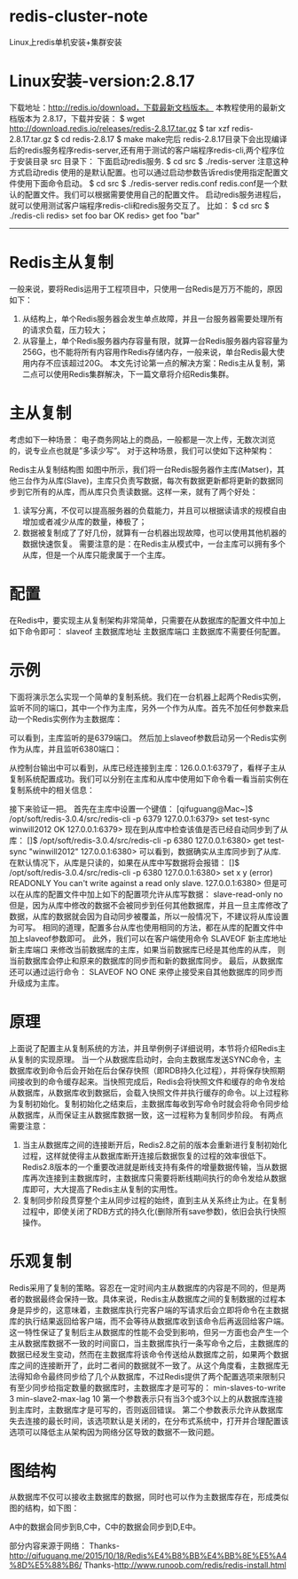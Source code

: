 # redis-cluster-note
Linux上redis单机安装+集群安装
# Linux安装-version:2.8.17

下载地址：http://redis.io/download，下载最新文档版本。
本教程使用的最新文档版本为 2.8.17，下载并安装：
$ wget http://download.redis.io/releases/redis-2.8.17.tar.gz
$ tar xzf redis-2.8.17.tar.gz
$ cd redis-2.8.17
$ make
make完后 redis-2.8.17目录下会出现编译后的redis服务程序redis-server,还有用于测试的客户端程序redis-cli,两个程序位于安装目录 src 目录下：
下面启动redis服务.
$ cd src
$ ./redis-server
注意这种方式启动redis 使用的是默认配置。也可以通过启动参数告诉redis使用指定配置文件使用下面命令启动。
$ cd src
$ ./redis-server redis.conf
redis.conf是一个默认的配置文件。我们可以根据需要使用自己的配置文件。
启动redis服务进程后，就可以使用测试客户端程序redis-cli和redis服务交互了。 比如：
$ cd src
$ ./redis-cli
redis> set foo bar
OK
redis> get foo
"bar"
**************************************************************************
# Redis主从复制
一般来说，要将Redis运用于工程项目中，只使用一台Redis是万万不能的，原因如下：
  1. 从结构上，单个Redis服务器会发生单点故障，并且一台服务器需要处理所有的请求负载，压力较大；
  2. 从容量上，单个Redis服务器内存容量有限，就算一台Redis服务器内容容量为256G，也不能将所有内容用作Redis存储内存，一般来说，单台Redis最大使用内存不应该超过20G。
本文先讨论第一点的解决方案：Redis主从复制，第二点可以使用Redis集群解决，下一篇文章将介绍Redis集群。
# 主从复制
考虑如下一种场景：
电子商务网站上的商品，一般都是一次上传，无数次浏览的，说专业点也就是”多读少写”。
对于这种场景，我们可以使如下这种架构：

Redis主从复制结构图
如图中所示，我们将一台Redis服务器作主库(Matser)，其他三台作为从库(Slave)，主库只负责写数据，每次有数据更新都将更新的数据同步到它所有的从库，而从库只负责读数据。这样一来，就有了两个好处：
  1. 读写分离，不仅可以提高服务器的负载能力，并且可以根据读请求的规模自由增加或者减少从库的数量，棒极了；
  2. 数据被复制成了了好几份，就算有一台机器出现故障，也可以使用其他机器的数据快速恢复。
需要注意的是：在Redis主从模式中，一台主库可以拥有多个从库，但是一个从库只能隶属于一个主库。
# 配置
在Redis中，要实现主从复制架构非常简单，只需要在从数据库的配置文件中加上如下命令即可：
slaveof 主数据库地址 主数据库端口
主数据库不需要任何配置。
# 示例
下面将演示怎么实现一个简单的复制系统。我们在一台机器上起两个Redis实例，监听不同的端口，其中一个作为主库，另外一个作为从库。首先不加任何参数来启动一个Redis实例作为主数据库：


可以看到，主库监听的是6379端口。
然后加上slaveof参数启动另一个Redis实例作为从库，并且监听6380端口：


从控制台输出中可以看到，从库已经连接到主库：126.0.0.1:6379了，看样子主从复制系统配置成功。我们可以分别在主库和从库中使用如下命令看一看当前实例在复制系统中的相关信息：

接下来验证一把。
首先在主库中设置一个键值：
[qifuguang@Mac~]$ /opt/soft/redis-3.0.4/src/redis-cli -p 6379
127.0.0.1:6379> set test-sync winwill2012
OK
127.0.0.1:6379>
现在到从库中检查该值是否已经自动同步到了从库：
[]$ /opt/soft/redis-3.0.4/src/redis-cli -p 6380
127.0.0.1:6380> get test-sync
"winwill2012"
127.0.0.1:6380>
可以看到，数据确实从主库同步到了从库.
在默认情况下，从库是只读的，如果在从库中写数据将会报错：
[]$ /opt/soft/redis-3.0.4/src/redis-cli -p 6380
127.0.0.1:6380> set x y
(error) READONLY You can't write against a read only slave.
127.0.0.1:6380>
但是可以在从库的配置文件中加上如下的配置项允许从库写数据：
slave-read-only no
但是，因为从库中修改的数据不会被同步到任何其他数据库，并且一旦主库修改了数据，从库的数据就会因为自动同步被覆盖，所以一般情况下，不建议将从库设置为可写。
相同的道理，配置多台从库也使用相同的方法，都在从库的配置文件中加上slaveof参数即可。
此外，我们可以在客户端使用命令
SLAVEOF 新主库地址 新主库端口
来修改当前数据库的主库，如果当前数据库已经是其他库的从库， 则当前数据库会停止和原来的数据库的同步而和新的数据库同步。
最后，从数据库还可以通过运行命令：
SLAVEOF NO ONE
来停止接受来自其他数据库的同步而升级成为主库。
# 原理
上面说了配置主从复制系统的方法，并且举例例子详细说明，本节将介绍Redis主从复制的实现原理。
当一个从数据库启动时，会向主数据库发送SYNC命令，主数据库收到命令后会开始在后台保存快照（即RDB持久化过程），并将保存快照期间接收到的命令缓存起来。当快照完成后，Redis会将快照文件和缓存的命令发给从数据库，从数据库收到数据后，会载入快照文件并执行缓存的命令。以上过程称为复制初始化。复制初始化之结束后，主数据库每收到写命令时就会将命令同步给从数据库，从而保证主从数据库数据一致，这一过程称为复制同步阶段。
有两点需要注意：
  1. 当主从数据库之间的连接断开后，Redis2.8之前的版本会重新进行复制初始化过程，这样就使得主从数据库断开连接后数据恢复的过程的效率很低下。Redis2.8版本的一个重要改进就是断线支持有条件的增量数据传输，当从数据库再次连接到主数据库时，主数据库只需要将断线期间执行的命令发给从数据库即可，大大提高了Redis主从复制的实用性。
  2. 复制同步阶段贯穿整个主从同步过程的始终，直到主从关系终止为止。在复制过程中，即使关闭了RDB方式的持久化(删除所有save参数)，依旧会执行快照操作。
# 乐观复制
Redis采用了复制的策略。容忍在一定时间内主从数据库的内容是不同的，但是两者的数据最终会保持一致。具体来说，Redis主从数据库之间的复制数据的过程本身是异步的，这意味着，主数据库执行完客户端的写请求后会立即将命令在主数据库的执行结果返回给客户端，而不会等待从数据库收到该命令后再返回给客户端。这一特性保证了复制后主从数据库的性能不会受到影响，但另一方面也会产生一个主从数据库数据不一致的时间窗口，当主数据库执行一条写命令之后，主数据库的数据已经发生变动，然而在主数据库将该命令传送给从数据库之前，如果两个数据库之间的连接断开了，此时二者间的数据就不一致了。从这个角度看，主数据库无法得知命令最终同步给了几个从数据库，不过Redis提供了两个配置选项来限制只有至少同步给指定数量的数据库时，主数据库才是可写的：
min-slaves-to-write 3
min-slave2-max-lag 10
第一个参数表示只有当3个或3个以上的从数据库连接到主库时，主数据库才是可写的，否则返回错误。
第二个参数表示允许从数据库失去连接的最长时间，该选项默认是关闭的，在分布式系统中，打开并合理配置该选项可以降低主从架构因为网络分区导致的数据不一致问题。
# 图结构
从数据库不仅可以接收主数据库的数据，同时也可以作为主数据库存在，形成类似图的结构，如下图：


A中的数据会同步到B,C中，C中的数据会同步到D,E中。

部分内容来源于网络：
Thanks-http://qifuguang.me/2015/10/18/Redis%E4%B8%BB%E4%BB%8E%E5%A4%8D%E5%88%B6/
Thanks-http://www.runoob.com/redis/redis-install.html
